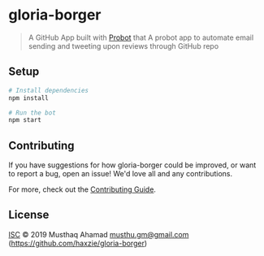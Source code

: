 # gloria-borger

> A GitHub App built with [Probot](https://github.com/probot/probot) that A probot app to automate email sending and tweeting upon reviews through GitHub repo

## Setup

```sh
# Install dependencies
npm install

# Run the bot
npm start
```

## Contributing

If you have suggestions for how gloria-borger could be improved, or want to report a bug, open an issue! We'd love all and any contributions.

For more, check out the [Contributing Guide](CONTRIBUTING.md).

## License

[ISC](LICENSE) © 2019 Musthaq Ahamad <musthu.gm@gmail.com> (https://github.com/haxzie/gloria-borger)
